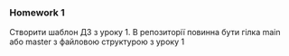 ### Homework 1

Створити шаблон ДЗ з уроку 1.
В репозиторії повинна бути гілка main або master з файловою структурою з уроку 1
